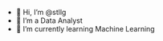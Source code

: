 - 👋 Hi, I’m @stllg
- 👀 I’m a Data Analyst
- 🌱 I’m currently learning Machine Learning 


<!---
stllg/stllg is a ✨ special ✨ repository because its `README.md` (this file) appears on your GitHub profile.
You can click the Preview link to take a look at your changes.
--->
